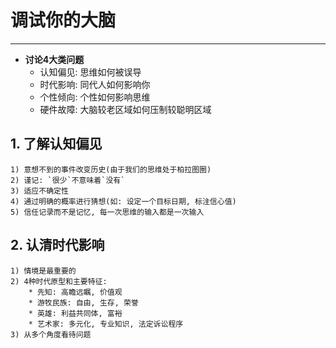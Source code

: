 # **调试你的大脑**
***


* **讨论4大类问题**
  - 认知偏见: 思维如何被误导
  - 时代影响: 同代人如何影响你
  - 个性倾向: 个性如何影响思维
  - 硬件故障: 大脑较老区域如何压制较聪明区域



## **1. 了解认知偏见**
    1) 意想不到的事件改变历史(由于我们的思维处于柏拉图圈)
    2) 谨记: `很少`不意味着`没有`
    3) 适应不确定性
    4) 通过明确的概率进行猜想(如: 设定一个目标日期, 标注信心值)
    5) 信任记录而不是记忆, 每一次思维的输入都是一次输入


## **2. 认清时代影响**
    1) 情境是最重要的
    2) 4种时代原型和主要特征:
        * 先知: 高瞻远瞩, 价值观
        * 游牧民族: 自由, 生存, 荣誉
        * 英雄: 利益共同体, 富裕
        * 艺术家: 多元化, 专业知识, 法定诉讼程序
    3) 从多个角度看待问题

